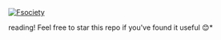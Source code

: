 <a href="https://top.gg/bot/803650426570014730">
  <img src="https://top.gg/api/widget/803650426570014730.svg" alt="Fsociety" />
  </a>




reading! Feel free to star this repo if you've found it useful 😊*


